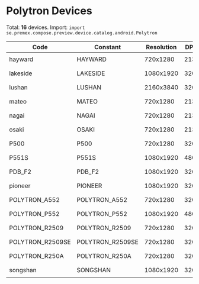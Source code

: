 # Polytron Devices

Total: **16** devices. Import: `import se.premex.compose.preview.device.catalog.android.Polytron`

| Code | Constant | Resolution | DPI | Compose Spec | Preview Usage |
|------|----------|------------|-----|-------------|---------------|
| hayward | HAYWARD | 720x1280 | 213 | `spec:width=720px,height=1280px,dpi=213` | `@Preview(device = Polytron.HAYWARD)` |
| lakeside | LAKESIDE | 1080x1920 | 320 | `spec:width=1080px,height=1920px,dpi=320` | `@Preview(device = Polytron.LAKESIDE)` |
| lushan | LUSHAN | 2160x3840 | 320 | `spec:width=2160px,height=3840px,dpi=320` | `@Preview(device = Polytron.LUSHAN)` |
| mateo | MATEO | 720x1280 | 213 | `spec:width=720px,height=1280px,dpi=213` | `@Preview(device = Polytron.MATEO)` |
| nagai | NAGAI | 720x1280 | 213 | `spec:width=720px,height=1280px,dpi=213` | `@Preview(device = Polytron.NAGAI)` |
| osaki | OSAKI | 720x1280 | 213 | `spec:width=720px,height=1280px,dpi=213` | `@Preview(device = Polytron.OSAKI)` |
| P500 | P500 | 720x1280 | 320 | `spec:width=720px,height=1280px,dpi=320` | `@Preview(device = Polytron.P500)` |
| P551S | P551S | 1080x1920 | 480 | `spec:width=1080px,height=1920px,dpi=480` | `@Preview(device = Polytron.P551S)` |
| PDB_F2 | PDB_F2 | 1080x1920 | 320 | `spec:width=1080px,height=1920px,dpi=320` | `@Preview(device = Polytron.PDB_F2)` |
| pioneer | PIONEER | 1080x1920 | 320 | `spec:width=1080px,height=1920px,dpi=320` | `@Preview(device = Polytron.PIONEER)` |
| POLYTRON_A552 | POLYTRON_A552 | 720x1280 | 320 | `spec:width=720px,height=1280px,dpi=320` | `@Preview(device = Polytron.POLYTRON_A552)` |
| POLYTRON_P552 | POLYTRON_P552 | 1080x1920 | 480 | `spec:width=1080px,height=1920px,dpi=480` | `@Preview(device = Polytron.POLYTRON_P552)` |
| POLYTRON_R2509 | POLYTRON_R2509 | 720x1280 | 320 | `spec:width=720px,height=1280px,dpi=320` | `@Preview(device = Polytron.POLYTRON_R2509)` |
| POLYTRON_R2509SE | POLYTRON_R2509SE | 720x1280 | 320 | `spec:width=720px,height=1280px,dpi=320` | `@Preview(device = Polytron.POLYTRON_R2509SE)` |
| POLYTRON_R250A | POLYTRON_R250A | 720x1280 | 320 | `spec:width=720px,height=1280px,dpi=320` | `@Preview(device = Polytron.POLYTRON_R250A)` |
| songshan | SONGSHAN | 1080x1920 | 320 | `spec:width=1080px,height=1920px,dpi=320` | `@Preview(device = Polytron.SONGSHAN)` |

<!-- Generated automatically. Do not edit manually. -->
